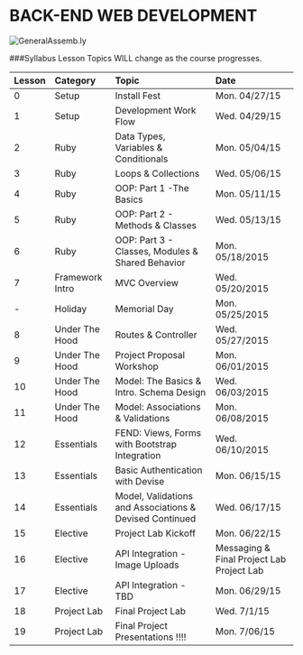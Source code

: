 BACK-END WEB DEVELOPMENT
============================

![GeneralAssemb.ly](https://github.com/generalassembly/ga-ruby-on-rails-for-devs/raw/master/images/ga.png "GeneralAssemb.ly")


###Syllabus
Lesson Topics WILL change as the course progresses.

| Lesson  | Category| Topic| Date|
| ------------- |:--------------------------------------------------|:-------------------------------|:-------------------|
| 0 | Setup |Install Fest | Mon. 04/27/15|
| 1 | Setup | Development Work Flow | Wed. 04/29/15|
| 2 | Ruby | Data Types, Variables & Conditionals | Mon. 05/04/15 |
| 3 | Ruby | Loops & Collections | Wed. 05/06/15 |
| 4 | Ruby | OOP: Part 1 -The Basics | Mon. 05/11/15|
| 5 | Ruby | OOP: Part 2 - Methods & Classes | Wed. 05/13/15 |
| 6 | Ruby| OOP: Part 3 - Classes, Modules & Shared Behavior | Mon. 05/18/2015|
| 7 | Framework Intro | MVC Overview| Wed. 05/20/2015|
| - | Holiday | Memorial Day | Mon. 05/25/2015
| 8 | Under The Hood| Routes & Controller | Wed. 05/27/2015|
| 9 | Under The Hood | Project Proposal Workshop| Mon. 06/01/2015 |
| 10 | Under The Hood| Model: The Basics & Intro. Schema Design| Wed. 06/03/2015 |
| 11 | Under The Hood| Model: Associations & Validations | Mon. 06/08/2015 |
| 12 | Essentials| FEND: Views, Forms with Bootstrap Integration| Wed. 06/10/2015|
| 13 | Essentials| Basic Authentication with Devise | Mon. 06/15/15|
| 14 | Essentials| Model, Validations and Associations & Devised Continued |  Wed. 06/17/15|
| 15 | Elective| Project Lab Kickoff | Mon. 06/22/15|
| 16 | Elective| API Integration - Image Uploads| Messaging & Final Project Lab Project Lab| Wed. 06/24/15|
| 17 | Elective| API Integration - TBD | Mon. 06/29/15|
| 18 |Project Lab | Final Project Lab | Wed. 7/1/15|
| 19 | Project Lab | Final Project Presentations !!!!| Mon. 7/06/15|

